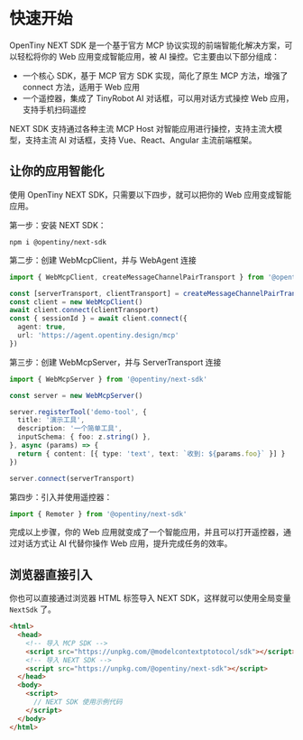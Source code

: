 # 快速开始

OpenTiny NEXT SDK 是一个基于官方 MCP 协议实现的前端智能化解决方案，可以轻松将你的 Web 应用变成智能应用，被 AI 操控。它主要由以下部分组成：

- 一个核心 SDK，基于 MCP 官方 SDK 实现，简化了原生 MCP 方法，增强了 connect 方法，适用于 Web 应用
- 一个遥控器，集成了 TinyRobot AI 对话框，可以用对话方式操控 Web 应用，支持手机扫码遥控

NEXT SDK 支持通过各种主流 MCP Host 对智能应用进行操控，支持主流大模型，支持主流 AI 对话框，支持 Vue、React、Angular 主流前端框架。

## 让你的应用智能化

使用 OpenTiny NEXT SDK，只需要以下四步，就可以把你的 Web 应用变成智能应用。

第一步：安装 NEXT SDK：

```shell
npm i @opentiny/next-sdk
```

第二步：创建 WebMcpClient，并与 WebAgent 连接

```typescript
import { WebMcpClient, createMessageChannelPairTransport } from '@opentiny/next-sdk'

const [serverTransport, clientTransport] = createMessageChannelPairTransport()
const client = new WebMcpClient()
await client.connect(clientTransport)
const { sessionId } = await client.connect({
  agent: true,
  url: 'https://agent.opentiny.design/mcp'
})
```

第三步：创建 WebMcpServer，并与 ServerTransport 连接

```typescript
import { WebMcpServer } from '@opentiny/next-sdk'

const server = new WebMcpServer()

server.registerTool('demo-tool', {
  title: '演示工具',
  description: '一个简单工具',
  inputSchema: { foo: z.string() },
}, async (params) => {
  return { content: [{ type: 'text', text: `收到: ${params.foo}` }] }
})

server.connect(serverTransport)
```

第四步：引入并使用遥控器：

```typescript
import { Remoter } from '@opentiny/next-sdk'
```

完成以上步骤，你的 Web 应用就变成了一个智能应用，并且可以打开遥控器，通过对话方式让 AI 代替你操作 Web 应用，提升完成任务的效率。

## 浏览器直接引入

你也可以直接通过浏览器 HTML 标签导入 NEXT SDK，这样就可以使用全局变量 `NextSdk` 了。

```html
<html>
  <head>
    <!-- 导入 MCP SDK -->
    <script src="https://unpkg.com/@modelcontextptotocol/sdk"></script>
    <!-- 导入 NEXT SDK -->
    <script src="https://unpkg.com/@opentiny/next-sdk"></script>
  </head>
  <body>
    <script>
      // NEXT SDK 使用示例代码
    </script>
  </body>
</html>
```
